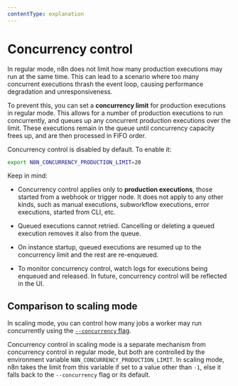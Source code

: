 ```yaml
---
contentType: explanation
---
```


# Concurrency control

In regular mode, n8n does not limit how many production executions may run at the same time. This can lead to a scenario where too many concurrent executions thrash the event loop, causing performance degradation and unresponsiveness. 

To prevent this, you can set a **concurrency limit** for production executions in regular mode. This allows for a number of production executions to run concurrently, and queues up any concurrent production executions over the limit. These executions remain in the queue until concurrency capacity frees up, and are then processed in FIFO order.

Concurrency control is disabled by default. To enable it:

```sh
export N8N_CONCURRENCY_PRODUCTION_LIMIT=20
```

Keep in mind:

- Concurrency control applies only to **production executions**, those started from a webhook or trigger node. It does not apply to any other kinds, such as manual executions, subworkflow executions, error executions, started from CLI, etc.

- Queued executions cannot retried. Cancelling or deleting a queued execution removes it also from the queue.

- On instance startup, queued executions are resumed up to the concurrency limit and the rest are re-enqueued.

- To monitor concurrency control, watch logs for executions being enqueued and released. In future, concurrency control will be reflected in the UI.

## Comparison to scaling mode

In scaling mode, you can control how many jobs a worker may run concurrently using the [`--concurrency` flag](/hosting/scaling/queue-mode/#configure-worker-concurrency). 

Concurrency control in scaling mode is a separate mechanism from concurrency control in regular mode, but both are controlled by the environment variable `N8N_CONCURRENCY_PRODUCTION_LIMIT`. In scaling mode, n8n takes the limit from this variable if set to a value other than `-1`, else it falls back to the `--concurrency` flag or its default.

